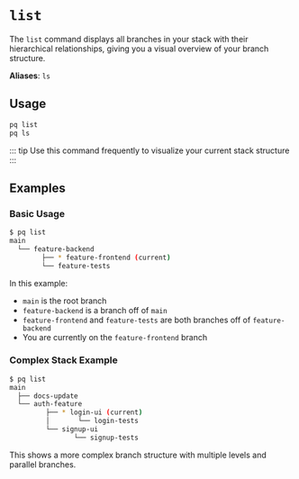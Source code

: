 # `list`

The `list` command displays all branches in your stack with their hierarchical relationships, giving you a visual overview of your branch structure.

**Aliases**: `ls`

## Usage

```bash
pq list
pq ls
```

::: tip
Use this command frequently to visualize your current stack structure
:::

## Examples

### Basic Usage

```bash
$ pq list
main
  └── feature-backend
        ├── * feature-frontend (current)
        └── feature-tests
```

In this example:
- `main` is the root branch
- `feature-backend` is a branch off of `main`
- `feature-frontend` and `feature-tests` are both branches off of `feature-backend`
- You are currently on the `feature-frontend` branch

### Complex Stack Example

```bash
$ pq list
main
  ├── docs-update
  └── auth-feature
         ├── * login-ui (current)
         │       └── login-tests
         └── signup-ui
                └── signup-tests
```

This shows a more complex branch structure with multiple levels and parallel branches.
